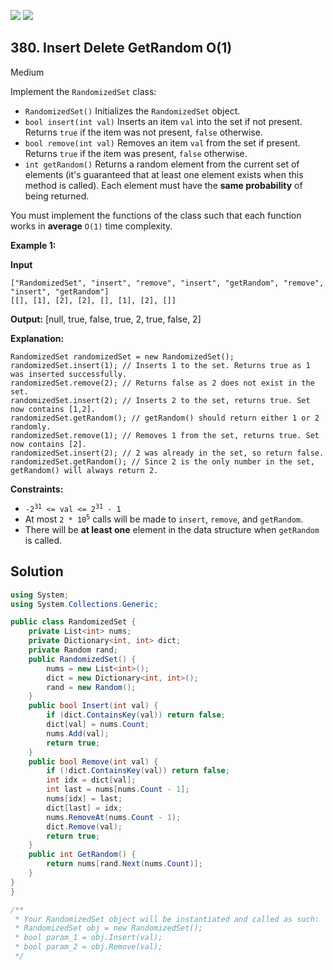 [![](https://img.shields.io/github/stars/LeetCode-Top-Interview-150/LeetCode-Top-Interview-150?label=Stars&style=flat-square)](https://github.com/LeetCode-Top-Interview-150/LeetCode-Top-Interview-150)
[![](https://img.shields.io/github/forks/LeetCode-Top-Interview-150/LeetCode-Top-Interview-150?label=Fork%20me%20on%20GitHub%20&style=flat-square)](https://github.com/LeetCode-Top-Interview-150/LeetCode-Top-Interview-150/fork)

## 380\. Insert Delete GetRandom O(1)

Medium

Implement the `RandomizedSet` class:

*   `RandomizedSet()` Initializes the `RandomizedSet` object.
*   `bool insert(int val)` Inserts an item `val` into the set if not present. Returns `true` if the item was not present, `false` otherwise.
*   `bool remove(int val)` Removes an item `val` from the set if present. Returns `true` if the item was present, `false` otherwise.
*   `int getRandom()` Returns a random element from the current set of elements (it's guaranteed that at least one element exists when this method is called). Each element must have the **same probability** of being returned.

You must implement the functions of the class such that each function works in **average** `O(1)` time complexity.

**Example 1:**

**Input** 

    ["RandomizedSet", "insert", "remove", "insert", "getRandom", "remove", "insert", "getRandom"] 
    [[], [1], [2], [2], [], [1], [2], []]

**Output:** [null, true, false, true, 2, true, false, 2]

**Explanation:** 

    RandomizedSet randomizedSet = new RandomizedSet(); 
    randomizedSet.insert(1); // Inserts 1 to the set. Returns true as 1 was inserted successfully. 
    randomizedSet.remove(2); // Returns false as 2 does not exist in the set. 
    randomizedSet.insert(2); // Inserts 2 to the set, returns true. Set now contains [1,2]. 
    randomizedSet.getRandom(); // getRandom() should return either 1 or 2 randomly. 
    randomizedSet.remove(1); // Removes 1 from the set, returns true. Set now contains [2]. 
    randomizedSet.insert(2); // 2 was already in the set, so return false. 
    randomizedSet.getRandom(); // Since 2 is the only number in the set, getRandom() will always return 2.

**Constraints:**

*   <code>-2<sup>31</sup> <= val <= 2<sup>31</sup> - 1</code>
*   At most `2 * `<code>10<sup>5</sup></code> calls will be made to `insert`, `remove`, and `getRandom`.
*   There will be **at least one** element in the data structure when `getRandom` is called.

## Solution

```csharp
using System;
using System.Collections.Generic;

public class RandomizedSet {
    private List<int> nums;
    private Dictionary<int, int> dict;
    private Random rand;
    public RandomizedSet() {
        nums = new List<int>();
        dict = new Dictionary<int, int>();
        rand = new Random();
    }
    public bool Insert(int val) {
        if (dict.ContainsKey(val)) return false;
        dict[val] = nums.Count;
        nums.Add(val);
        return true;
    }
    public bool Remove(int val) {
        if (!dict.ContainsKey(val)) return false;
        int idx = dict[val];
        int last = nums[nums.Count - 1];
        nums[idx] = last;
        dict[last] = idx;
        nums.RemoveAt(nums.Count - 1);
        dict.Remove(val);
        return true;
    }
    public int GetRandom() {
        return nums[rand.Next(nums.Count)];
    }
}
}

/**
 * Your RandomizedSet object will be instantiated and called as such:
 * RandomizedSet obj = new RandomizedSet();
 * bool param_1 = obj.Insert(val);
 * bool param_2 = obj.Remove(val);
 */
```